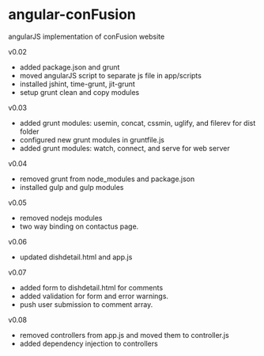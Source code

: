 # angular-conFusion
angularJS implementation of conFusion website

v0.02
- added package.json and grunt
- moved angularJS script to separate js file in app/scripts
- installed jshint, time-grunt, jit-grunt
- setup grunt clean and copy modules

v0.03
- added grunt modules: usemin, concat, cssmin, uglify, and filerev for dist folder
- configured new grunt modules in gruntfile.js
- added grunt modules: watch, connect, and serve for web server

v0.04
- removed grunt from node_modules and package.json
- installed gulp and gulp modules

v0.05
- removed nodejs modules
- two way binding on contactus page.

v0.06
- updated dishdetail.html and app.js

v0.07
- added form to dishdetail.html for comments
- added validation for form and error warnings.
- push user submission to comment array.

v0.08
- removed controllers from app.js and moved them to controller.js
- added dependency injection to controllers
